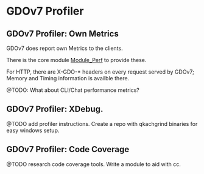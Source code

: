 # GDOv7 Profiler


## GDOv7 Profiler: Own Metrics

GDOv7 does report own Metrics to the clients.

There is the core module [Module_Perf](../GDO/Perf/) to provide these.

For HTTP, there are X-GDO-* headers on every request served by GDOv7;
Memory and Timing information is availble there.

@TODO: What about CLI/Chat performance metrics?


## GDOv7 Profiler: XDebug.

@TODO add profiler instructions. Create a repo with qkachgrind binaries for easy windows setup.


## GDOv7 Profiler: Code Coverage

@TODO research code coverage tools. Write a module to aid with cc.


